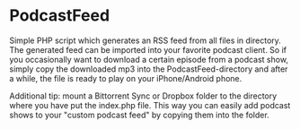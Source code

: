 PodcastFeed
===========

Simple PHP script which generates an RSS feed from all files in directory. The generated feed can be imported into your favorite podcast client. So if you occasionally want to download a certain episode from a podcast show, simply copy the downloaded mp3 into the PodcastFeed-directory and after a while, the file is ready to play on your iPhone/Android phone.

Additional tip: mount a Bittorrent Sync or Dropbox folder to the directory where you have put the index.php file. This way you can easily add podcast shows to your "custom podcast feed" by copying them into the folder.
